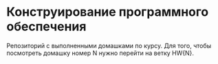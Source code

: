 # Конструирование программного обеспечения
Репозиторий с выполненными домашками по курсу. Для того, чтобы посмотреть домашку номер N нужно перейти на ветку HW{N}.
